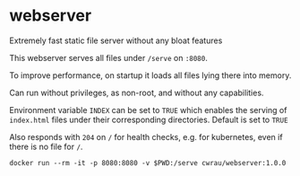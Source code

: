 # webserver
Extremely fast static file server without any bloat features

This webserver serves all files under `/serve` on `:8080`.

To improve performance, on startup it loads all files lying there into memory.

Can run without privileges, as non-root, and without any capabilities.

Environment variable `INDEX` can be set to `TRUE` which enables the serving of `index.html` files under their
corresponding directories. Default is set to `TRUE`

Also responds with `204` on `/` for health checks, e.g. for kubernetes, even if there is no file for `/`.

`docker run --rm -it -p 8080:8080 -v $PWD:/serve cwrau/webserver:1.0.0`
